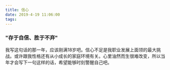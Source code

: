 ```yaml
---
title: 信心
date: 2019-4-19 11:06:00
tags:
---
```

### "存于自信、胜于不弃" 

我写这句话的那一年，应该刚满18岁吧。信心不足是我职业发展上面领的最大挑战。或许跟我性格还有从小成长的家庭环境有关。心里油然而生很难改变，所以当年才会写下一句这样的话，希望能够时刻警醒自己吧。